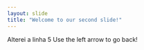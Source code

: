 ```yaml
---
layout: slide
title: "Welcome to our second slide!"
---
```

Alterei a linha 5
Use the left arrow to go back!
